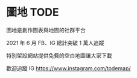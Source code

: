 # 圖地 TODE
圖地是創作圖表與地圖的社群平台

2021 年 6 月 FB、IG 總計突破 1 萬人追蹤

特別架設網站提供免費的空白地圖讓大家下載

歡迎追蹤 IG https://www.instagram.com/todemap/
